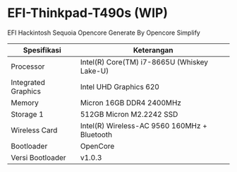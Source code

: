# EFI-Thinkpad-T490s (WIP)
EFI Hackintosh Sequoia Opencore Generate By Opencore Simplify

Spesifikasi | Keterangan
----------- | -----------
Processor | Intel(R) Core(TM) i7-8665U (Whiskey Lake-U)
Integrated Graphics | Intel UHD Graphics 620 
Memory | Micron 16GB DDR4 2400MHz
Storage 1 | 512GB Micron M2.2242 SSD
Wireless Card | Intel(R) Wireless-AC 9560 160MHz + Bluetooth
Bootloader | OpenCore
Versi Bootloader | v1.0.3